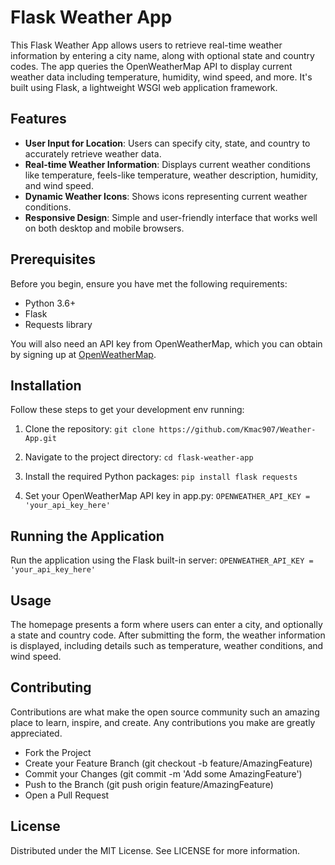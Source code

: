 # Flask Weather App

This Flask Weather App allows users to retrieve real-time weather information by entering a city name, along with optional state and country codes. The app queries the OpenWeatherMap API to display current weather data including temperature, humidity, wind speed, and more. It's built using Flask, a lightweight WSGI web application framework.

## Features

- **User Input for Location**: Users can specify city, state, and country to accurately retrieve weather data.
- **Real-time Weather Information**: Displays current weather conditions like temperature, feels-like temperature, weather description, humidity, and wind speed.
- **Dynamic Weather Icons**: Shows icons representing current weather conditions.
- **Responsive Design**: Simple and user-friendly interface that works well on both desktop and mobile browsers.

## Prerequisites

Before you begin, ensure you have met the following requirements:
- Python 3.6+
- Flask
- Requests library

You will also need an API key from OpenWeatherMap, which you can obtain by signing up at [OpenWeatherMap](https://openweathermap.org/api).

## Installation

Follow these steps to get your development env running:

1. Clone the repository:
   `git clone https://github.com/Kmac907/Weather-App.git`

2. Navigate to the project directory:
   `cd flask-weather-app`

3. Install the required Python packages:
   `pip install flask requests`

4. Set your OpenWeatherMap API key in app.py:
   `OPENWEATHER_API_KEY = 'your_api_key_here'`
   
## Running the Application

Run the application using the Flask built-in server:
`OPENWEATHER_API_KEY = 'your_api_key_here'`

## Usage

The homepage presents a form where users can enter a city, and optionally a state and country code. After submitting the form, the weather information is displayed, including details such as temperature, weather conditions, and wind speed.

## Contributing

Contributions are what make the open source community such an amazing place to learn, inspire, and create. Any contributions you make are greatly appreciated.
- Fork the Project
- Create your Feature Branch (git checkout -b feature/AmazingFeature)
- Commit your Changes (git commit -m 'Add some AmazingFeature')
- Push to the Branch (git push origin feature/AmazingFeature)
- Open a Pull Request

## License

Distributed under the MIT License. See LICENSE for more information.




